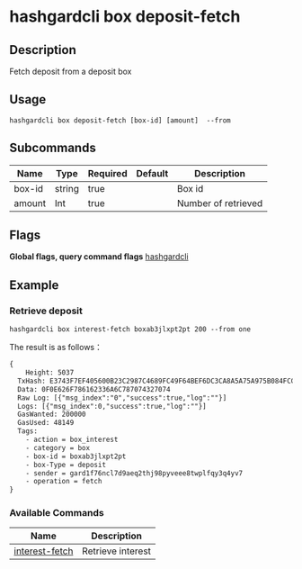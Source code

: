 # hashgardcli box deposit-fetch

## Description
Fetch deposit from a deposit box



## Usage
```shell
hashgardcli box deposit-fetch [box-id] [amount]  --from
```



## Subcommands

| Name  | Type  | Required  | Default| Description      |
| ------ | ------ | -------- | ------ | -------------- |
| box-id | string | true   |        | Box id  |
| amount | Int    | true      |        | Number of retrieved |



## Flags

**Global flags, query command flags** [hashgardcli](../README.md)



## Example

### Retrieve deposit

```
hashgardcli box interest-fetch boxab3jlxpt2pt 200 --from one
```



The result is as follows：

```txt
{
    Height: 5037
  TxHash: E3743F7EF405600B23C2987C4689FC49F64BEF6DC3CA8A5A75A975B084FCCEE5
  Data: 0F0E626F786162336A6C787074327074
  Raw Log: [{"msg_index":"0","success":true,"log":""}]
  Logs: [{"msg_index":0,"success":true,"log":""}]
  GasWanted: 200000
  GasUsed: 48149
  Tags:
    - action = box_interest
    - category = box
    - box-id = boxab3jlxpt2pt
    - box-Type = deposit
    - sender = gard1f76ncl7d9aeq2thj98pyveee8twplfqy3q4yv7
    - operation = fetch
}
```



### Available Commands

| Name                                | Description                            |
| ----------------------------------- | -------------------------------------- |
| [interest-fetch](interest-fetch.md) | Retrieve interest|

